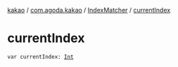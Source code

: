 [kakao](../../index.md) / [com.agoda.kakao](../index.md) / [IndexMatcher](index.md) / [currentIndex](.)

# currentIndex

`var currentIndex: `[`Int`](https://kotlinlang.org/api/latest/jvm/stdlib/kotlin/-int/index.html)